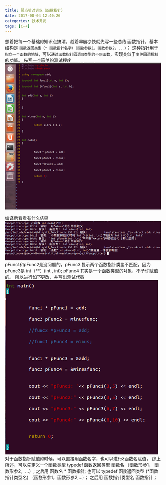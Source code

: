 ```yaml
---
title: 弱点针对训练（函数指针）
date: 2017-08-04 12:40:26
categories: 技术开发
tags: [C++]
---
```

想着把每一个基础的知识点搞清，趁着早晨凉快就先写一些总结
函数指针，基本结构是 `函数返回类型（* 函数指针名字）（函数参数1，函数参数2，...）`；
这种指针用于`指向一个函数的地址`，可以`通过函数指针回调同类型的不同函数`，实现类似于`事件回调机制`的功能。
先写一个简单的测试程序
![1](weakeness/1.png)
<!--more-->
编译后看看有什么结果
![2](weakeness/2.png)
pFunc1和pFunc2是没问题的，pFunc3 提示两个函数指针类型不匹配，因为pFunc3是 int（**）(int , int);
pFunc4 其实是一个函数类型的对象，不予许赋值的。
所以进行如下更改，并写出测试代码
![3](weakeness/3.png)
对于函数指针赋值的时候，可以直接用函数名字，也可以进行&函数名赋值，
综上所述，可以先定义一个函数类型
typedef 函数返回类型 函数名 （函数形参1， 函数形参2，...）;
之后用 函数名 * 函数指针;
也可以 typedef 函数返回类型 (*函数指针类型名) （函数形参1，函数形参2,...）；
之后用 函数指针类型名   函数指针；

 
